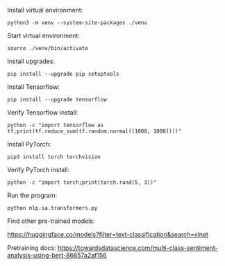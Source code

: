 

Install virtual environment:

```
python3 -m venv --system-site-packages ./venv
```


Start virtual environment:

```
source ./venv/bin/activate
```

Install upgrades:

```
pip install --upgrade pip setuptools
```

Install Tensorflow:

```
pip install --upgrade tensorflow
```


Verify Tensorflow install:

```
python -c "import tensorflow as tf;print(tf.reduce_sum(tf.random.normal([1000, 1000])))"
```

Install PyTorch:

```
pip3 install torch torchvision
```

Verify PyTorch install:

```
python -c "import torch;print(torch.rand(5, 3))"
```

Run the program:

```
python nlp.sa.transformers.py
```

Find other pre-trained models:

https://huggingface.co/models?filter=text-classification&search=xlnet

Pretraining docs:
https://towardsdatascience.com/multi-class-sentiment-analysis-using-bert-86657a2af156
